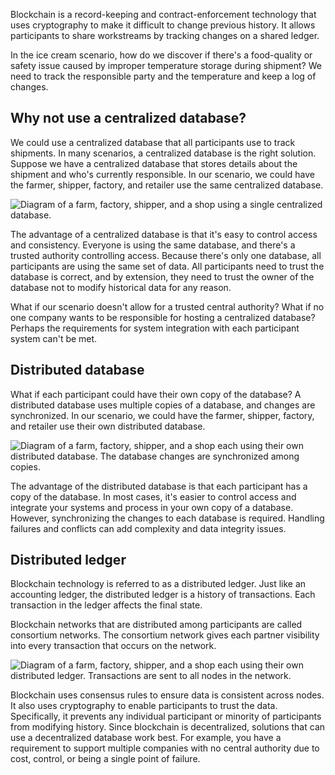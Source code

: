 Blockchain is a record-keeping and contract-enforcement technology that uses cryptography to make it difficult to change previous history. It allows participants to share workstreams by tracking changes on a shared ledger.

In the ice cream scenario, how do we discover if there's a food-quality or safety issue caused by improper temperature storage during shipment? We need to track the responsible party and the temperature and keep a log of changes.

## Why not use a centralized database?

We could use a centralized database that all participants use to track shipments. In many scenarios, a centralized database is the right solution. Suppose we have a centralized database that stores details about the shipment and who's currently responsible. In our scenario, we could have the farmer, shipper, factory, and retailer use the same centralized database.

![Diagram of a farm, factory, shipper, and a shop using a single centralized database.](../media/centralized-database.png)

The advantage of a centralized database is that it's easy to control access and consistency. Everyone is using the same database, and there's a trusted authority controlling access. Because there's only one database, all participants are using the same set of data. All participants need to trust the database is correct, and by extension, they need to trust the owner of the database not to modify historical data for any reason.

What if our scenario doesn't allow for a trusted central authority? What if no one company wants to be responsible for hosting a centralized database? Perhaps the requirements for system integration with each participant system can't be met.

## Distributed database

What if each participant could have their own copy of the database? A distributed database uses multiple copies of a database, and changes are synchronized. In our scenario, we could have the farmer, shipper, factory, and retailer use their own distributed database.

![Diagram of a farm, factory, shipper, and a shop each using their own distributed database. The database changes are synchronized among copies.](../media/distributed-database.png)

The advantage of the distributed database is that each participant has a copy of the database. In most cases, it's easier to control access and integrate your systems and process in your own copy of a database. However, synchronizing the changes to each database is required. Handling failures and conflicts can add complexity and data integrity issues.

## Distributed ledger

Blockchain technology is referred to as a distributed ledger. Just like an accounting ledger, the distributed ledger is a history of transactions. Each transaction in the ledger affects the final state.

Blockchain networks that are distributed among participants are called consortium networks. The consortium network gives each partner visibility into every transaction that occurs on the network.

![Diagram of a farm, factory, shipper, and a shop each using their own distributed ledger. Transactions are sent to all nodes in the network.](../media/distributed-ledger.png)

Blockchain uses consensus rules to ensure data is consistent across nodes. It also uses cryptography to enable participants to trust the data. Specifically, it prevents any individual participant or minority of participants from modifying history. Since blockchain is decentralized, solutions that can use a decentralized database work best. For example, you have a requirement to support multiple companies with no central authority due to cost, control, or being a single point of failure.
